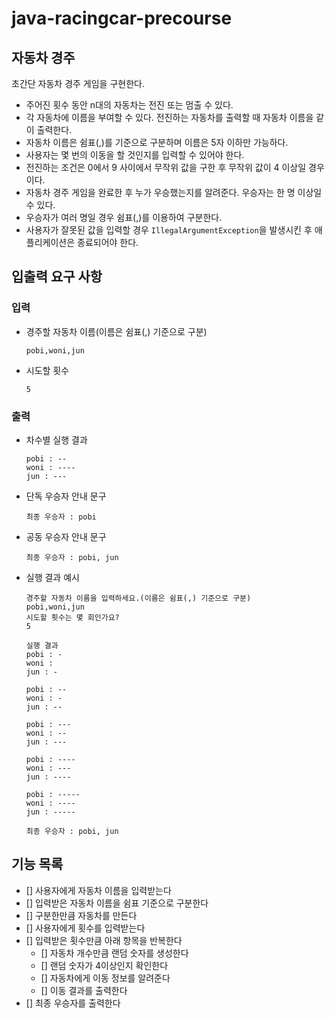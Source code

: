 # java-racingcar-precourse

## 자동차 경주
초간단 자동차 경주 게임을 구현한다.

- 주어진 횟수 동안 n대의 자동차는 전진 또는 멈출 수 있다.
- 각 자동차에 이름을 부여할 수 있다. 전진하는 자동차를 출력할 때 자동차 이름을 같이 출력한다.
- 자동차 이름은 쉼표(,)를 기준으로 구분하며 이름은 5자 이하만 가능하다.
- 사용자는 몇 번의 이동을 할 것인지를 입력할 수 있어야 한다.
- 전진하는 조건은 0에서 9 사이에서 무작위 값을 구한 후 무작위 값이 4 이상일 경우이다.
- 자동차 경주 게임을 완료한 후 누가 우승했는지를 알려준다. 우승자는 한 명 이상일 수 있다.
- 우승자가 여러 명일 경우 쉼표(,)를 이용하여 구분한다.
- 사용자가 잘못된 값을 입력할 경우 `IllegalArgumentException`을 발생시킨 후 애플리케이션은 종료되어야 한다.

## 입출력 요구 사항
### 입력
- 경주할 자동차 이름(이름은 쉼표(,) 기준으로 구분)
    ```
    pobi,woni,jun
    ```
- 시도할 횟수
    ```
    5
    ```
### 출력
- 차수별 실행 결과
    ```
    pobi : --
    woni : ----
    jun : ---
    ```
- 단독 우승자 안내 문구
    ```
    최종 우승자 : pobi
    ```
    
- 공동 우승자 안내 문구
    ```
    최종 우승자 : pobi, jun
    ```

- 실행 결과 예시
    ```
    경주할 자동차 이름을 입력하세요.(이름은 쉼표(,) 기준으로 구분)
    pobi,woni,jun
    시도할 횟수는 몇 회인가요?
    5
    
    실행 결과
    pobi : -
    woni :
    jun : -
    
    pobi : --
    woni : -
    jun : --
    
    pobi : ---
    woni : --
    jun : ---
    
    pobi : ----
    woni : ---
    jun : ----
    
    pobi : -----
    woni : ----
    jun : -----
    
    최종 우승자 : pobi, jun
    ```
  
## 기능 목록
- [] 사용자에게 자동차 이름을 입력받는다
- [] 입력받은 자동차 이름을 쉼표 기준으로 구분한다
- [] 구분한만큼 자동차를 만든다
- [] 사용자에게 횟수를 입력받는다
- [] 입력받은 횟수만큼 아래 항목을 반복한다
  - [] 자동차 개수만큼 랜덤 숫자를 생성한다
  - [] 랜덤 숫자가 4이상인지 확인한다
  - [] 자동차에게 이동 정보를 알려준다
  - [] 이동 결과를 출력한다
- [] 최종 우승자를 출력한다
